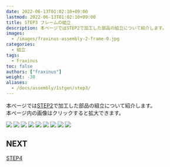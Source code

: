 ```yaml
---
date: 2022-06-13T01:02:10+09:00
lastmod: 2022-06-13T01:02:10+09:00
title: STEP3 フレームの組立
description: 本ページではSTEP2で加工した部品の組立について紹介します。  
images:
  - /images/fraxinus-assembly-2-frame-0.jpg
categories:
  - 組立
tags:
  - Fraxinus
toc: false
authors: ["fraxinus"]
weight: -30
aliases:
  - /docs/assembly/1stgen/step3/
---
```


本ページでは[STEP2](../step2)で加工した部品の組立について紹介します。  
本ページ内の画像はクリックすると拡大できます。

![](/images/fraxinus-assembly-3-frame-0.jpg)
![](/images/fraxinus-assembly-3-frame-1.jpg)
![](/images/fraxinus-assembly-3-frame-2.jpg)
![](/images/fraxinus-assembly-3-frame-3.jpg)
![](/images/fraxinus-assembly-3-frame-4.jpg)
![](/images/fraxinus-assembly-3-frame-5.jpg)
![](/images/fraxinus-assembly-3-frame-6.jpg)
![](/images/fraxinus-assembly-3-frame-7.jpg)
![](/images/fraxinus-assembly-3-frame-8.jpg)
## NEXT

[STEP4](../step4)